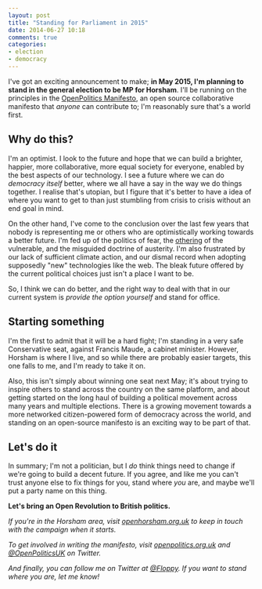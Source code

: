 ```yaml
---
layout: post
title: "Standing for Parliament in 2015"
date: 2014-06-27 10:18
comments: true
categories: 
- election 
- democracy
---
```

I've got an exciting announcement to make; **in May 2015, I'm planning to stand in the
general election to be MP for Horsham**. I'll be running on the
principles in the [OpenPolitics Manifesto](http://openpolitics.org.uk),
an open source collaborative manifesto that *anyone* can contribute to; I'm reasonably sure that's a world first.

## Why do this?

I'm an optimist. I look to the future and hope that we can build a brighter, happier, more collaborative, more equal society for everyone, enabled by the best aspects of our technology. I see a future where we can do *democracy itself* better, where we all have a say in the way we do things together. I realise that's utopian, but I figure that it's better to have a idea of where you want to get to than just stumbling from crisis to crisis without an end goal in mind.

On the other hand, I've come to the conclusion over the last few years that nobody is
representing me or others who are optimistically working towards a better future. I'm fed up of the politics of fear, the [othering](https://therearenoothers.wordpress.com/2011/12/28/othering-101-what-is-othering/) of the vulnerable, and the misguided doctrine of austerity. I'm also frustrated by our lack of sufficient climate action, and our dismal record when adopting supposedly "new" technologies like the web. The bleak future offered by the current political choices just isn't a place I want to be.

So, I think we can do better, and the right way to deal with that in our current system is *provide the option yourself* and stand for office.

## Starting something

I'm the first to admit that it will be a hard fight; I'm standing in a very safe Conservative seat, against Francis Maude, a cabinet minister. However, Horsham is where I live, and so while there are probably easier targets, this one falls to me, and I'm ready to take it on.

Also, this isn't simply about winning one seat next May; it's about trying to inspire others to stand across the country on the same platform, and about getting started on the long haul of building a political movement across many years and multiple elections. There is a growing movement towards a more networked citizen-powered form of democracy across the world, and standing on an open-source manifesto is an exciting way to be part of that.

## Let's do it

In summary; I'm not a politician, but I *do* think things need to change if we're going to build a decent future. If you agree, and like me you can't trust anyone else to fix things for you, stand where *you* are, and maybe we'll put a party name on this thing.

**Let's bring an Open Revolution to British politics.**

*If you're in the Horsham area, visit [openhorsham.org.uk](http://openhorsham.org.uk) to keep in touch with the campaign when it starts.*

*To get involved in writing the manifesto, visit [openpolitics.org.uk](http://openpolitics.org.uk) and [@OpenPoliticsUK](https://twitter.com/OpenPoliticsUK) on Twitter.*

*And finally, you can follow me on Twitter at [@Floppy](https://twitter.com/Floppy). If you want to stand where you are, let me know!*
